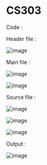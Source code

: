# CS303

Code :

Header file :

![image](https://user-images.githubusercontent.com/90852420/192159165-84eed5fd-b15b-4496-8df1-e4bb4d28b444.png)

Main file : 

![image](https://user-images.githubusercontent.com/90852420/192159194-7d6617ad-16cc-4e85-bc2d-b80ce0192103.png)

![image](https://user-images.githubusercontent.com/90852420/192159213-81af6faf-e81c-4c59-932d-f02363878dda.png)

Source file :

![image](https://user-images.githubusercontent.com/90852420/192159249-30dd88a8-718d-41db-957a-b4d7a0306ac8.png)

![image](https://user-images.githubusercontent.com/90852420/192159266-5c9287e8-06c3-40e7-b1ed-4edfa28ed3de.png)

![image](https://user-images.githubusercontent.com/90852420/192159288-74c062cc-623c-4624-9541-ae99f844f78c.png)


Output :

![image](https://user-images.githubusercontent.com/90852420/192159106-7fbc65cb-7030-4231-9701-98bba5af072b.png)
 

